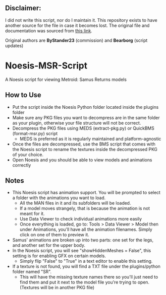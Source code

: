 ## Disclaimer: 
I did not write this script, nor do I maintain it. 
This repository exists to have another source for the file in case it becomes lost. 
The original file and documentation was sourced from [this link](https://www.vg-resource.com/thread-39767-post-670483.html#pid670483).

Original authors are **ByStander23** (commission) and **Bearborg** (script updates)

# Noesis-MSR-Script
A Noesis script for viewing Metroid: Samus Returns models

## How to Use
* Put the script inside the Noesis Python folder located inside the plugins folder
* Make sure any PKG files you want to decompress are in the same folder as your plugin, otherwise your file structure will not be correct.
* Decompress the PKG files using MEDS (extract-pkg.py) or QuickBMS (format-msr.py) script
  * MEDS is preferred as it is regularly maintained and platform-agnostic
* Once the files are decompressed, use the BMS script that comes with the Noesis script to rename the textures inside the decompressed PKG of your choice.
* Open Noesis and you should be able to view models and animations correctly

## Notes
* This Noesis script has animation support. You will be prompted to select a folder with the animations you want to load.
  * All the MAN files in it and its subfolders will be loaded.
  * If a model moves strangely, that is because the animation is not meant for it.
  * Use Data Viewer to check individual animations more easily
  * Once everything is loaded, go to: Tools > Data Viewer > Model then under Animations, you'll have all the animation filenames. Simply click on one of them to preview it.
* Samus' animations are broken up into two parts: one set for the legs, and another set for the upper body.
* In the Noesis script, you will see "showHiddenMeshes = False", this setting is for enabling GFX on certain models.
  * Simply flip "False" to "True" in a text editor to enable this setting.
* If a texture is not found, you will find a TXT file under the plugins/python folder named "SR".
  * This will have the missing texture names there so you'll just need to find them and put it next to the model file you're trying to open. (Textures will be in another PKG file)
